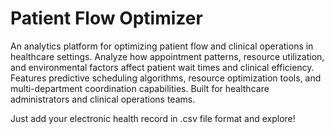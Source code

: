 # Patient Flow Optimizer

An analytics platform for optimizing patient flow and clinical operations in healthcare settings. Analyze how appointment patterns, resource utilization, and environmental factors affect patient wait times and clinical efficiency. Features predictive scheduling algorithms, resource optimization tools, and multi-department coordination capabilities. Built for healthcare administrators and clinical operations teams.

Just add your electronic health record in .csv file format and explore!

